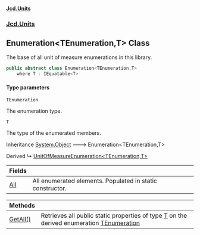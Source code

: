#### [Jcd.Units](index 'index')
### [Jcd.Units](Jcd.Units 'Jcd.Units')

## Enumeration<TEnumeration,T> Class

The base of all unit of measure enumerations in this library.

```csharp
public abstract class Enumeration<TEnumeration,T>
    where T : IEquatable<T>
```
#### Type parameters

<a name='Jcd.Units.Enumeration_TEnumeration,T_.TEnumeration'></a>

`TEnumeration`

The enumeration type.

<a name='Jcd.Units.Enumeration_TEnumeration,T_.T'></a>

`T`

The type of the enumerated members.

Inheritance [System.Object](https://docs.microsoft.com/en-us/dotnet/api/System.Object 'System.Object') &#129106; Enumeration<TEnumeration,T>

Derived
&#8627; [UnitOfMeasureEnumeration&lt;TEnumeration,T&gt;](UnitOfMeasureEnumeration_TEnumeration,T_ 'Jcd.Units.UnitOfMeasureEnumeration<TEnumeration,T>')

| Fields | |
| :--- | :--- |
| [All](Enumeration_TEnumeration,T_.All 'Jcd.Units.Enumeration<TEnumeration,T>.All') | All enumerated elements. Populated in static constructor. |

| Methods | |
| :--- | :--- |
| [GetAll()](Enumeration_TEnumeration,T_.GetAll() 'Jcd.Units.Enumeration<TEnumeration,T>.GetAll()') | Retrieves all public static properties of type [T](Enumeration_TEnumeration,T_#Jcd.Units.Enumeration_TEnumeration,T_.T 'Jcd.Units.Enumeration<TEnumeration,T>.T') on the derived enumeration [TEnumeration](Enumeration_TEnumeration,T_#Jcd.Units.Enumeration_TEnumeration,T_.TEnumeration 'Jcd.Units.Enumeration<TEnumeration,T>.TEnumeration') |
